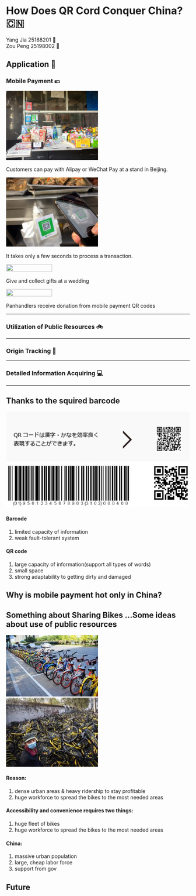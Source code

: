 # How Does QR Cord Conquer China?  :cn:

Yang  Jia 25188201   :girl:   
Zou Peng 25198002 :boy:

## Application :satellite:

### Mobile Payment :yen:

<img src="mhack_pre/1_mobile_pay/commondity_pur/qr-code-1.jpg" width="50%" height="50%">

Customers can pay with Alipay or WeChat Pay at a stand in Beijing.


<img src="mhack_pre/1_mobile_pay/commondity_pur/qr-code-3-1.jpg" width="50%" height="50%">

It takes only a few seconds to process a transaction.

<img src="mhack_pre/1_mobile_pay/pocket_mon/qr-1-4.png" width="50%" height="50%">

Give and collect gifts at a wedding

<img src="mhack_pre/1_mobile_pay/pocket_mon/qr-1-2.png" width="50%" height="50%">

Panhandlers receive donation from mobile payment QR codes 

------

### Utilization of Public Resources :bike:
-----

### Origin Tracking :cow2:
-----

### Detailed Information Acquiring :computer:
-----

## Thanks to the squired barcode 
![](JPQRcode.png)
![](BarQR.jpg)

#### Barcode
1. limited capacity of information
2. weak fault-tolerant system

#### QR code
1. large capacity of information(support all types of words)
2. small space
3. strong adaptability to getting dirty and damaged

## Why is mobile payment hot only in China? 

## Something about Sharing Bikes ...Some ideas about use of public resources
<img src="Bike-sharing.jpg" width="50%" height="50%">
<img src="bike_sharing2.jpg" width="50%" height="50%">

#### Reason:
1.  dense urban areas & heavy ridership to stay profitable
2.  huge workforce to spread the bikes to the most needed areas


#### Accessibility and convenience requires two things:
1. huge fleet of bikes
2. huge workforce to spread the bikes to the most needed areas

#### China:
1. massive urban population
2. large, cheap labor force
3. support from gov



## Future
